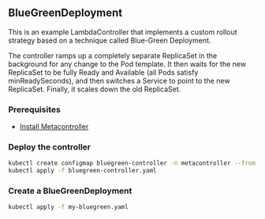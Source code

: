## BlueGreenDeployment

This is an example LambdaController that implements a custom rollout strategy
based on a technique called Blue-Green Deployment.

The controller ramps up a completely separate ReplicaSet in the background for any change to the
Pod template. It then waits for the new ReplicaSet to be fully Ready and Available
(all Pods satisfy minReadySeconds), and then switches a Service to point to the new ReplicaSet.
Finally, it scales down the old ReplicaSet.

### Prerequisites

* [Install Metacontroller](https://github.com/GoogleCloudPlatform/kube-metacontroller#install)

### Deploy the controller

```sh
kubectl create configmap bluegreen-controller -n metacontroller --from-file=sync.js
kubectl apply -f bluegreen-controller.yaml
```

### Create a BlueGreenDeployment

```sh
kubectl apply -f my-bluegreen.yaml
```
